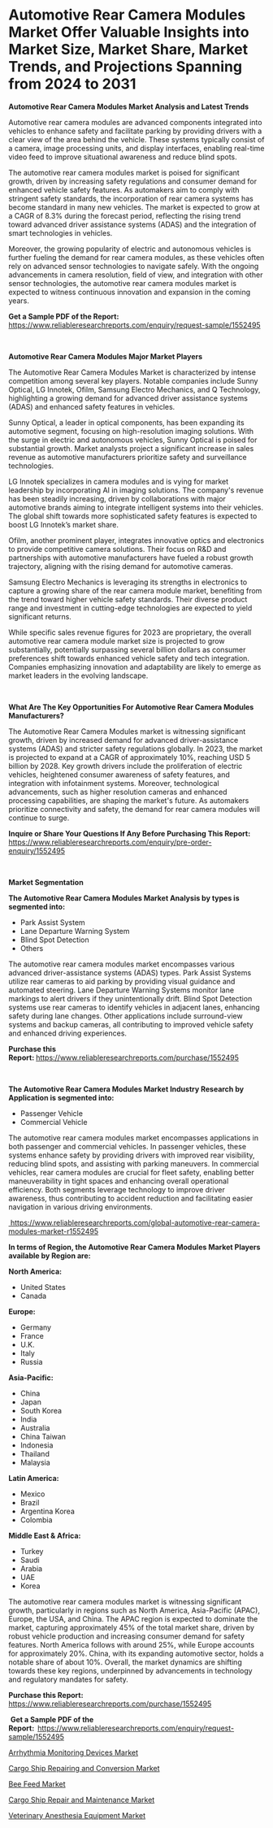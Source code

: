 <p><h1>Automotive Rear Camera Modules Market Offer Valuable Insights into Market Size, Market Share, Market Trends, and Projections Spanning from 2024 to 2031</h1></p><p><strong>Automotive Rear Camera Modules Market Analysis and Latest Trends</strong></p>
<p><p>Automotive rear camera modules are advanced components integrated into vehicles to enhance safety and facilitate parking by providing drivers with a clear view of the area behind the vehicle. These systems typically consist of a camera, image processing units, and display interfaces, enabling real-time video feed to improve situational awareness and reduce blind spots.</p><p>The automotive rear camera modules market is poised for significant growth, driven by increasing safety regulations and consumer demand for enhanced vehicle safety features. As automakers aim to comply with stringent safety standards, the incorporation of rear camera systems has become standard in many new vehicles. The market is expected to grow at a CAGR of 8.3% during the forecast period, reflecting the rising trend toward advanced driver assistance systems (ADAS) and the integration of smart technologies in vehicles.</p><p>Moreover, the growing popularity of electric and autonomous vehicles is further fueling the demand for rear camera modules, as these vehicles often rely on advanced sensor technologies to navigate safely. With the ongoing advancements in camera resolution, field of view, and integration with other sensor technologies, the automotive rear camera modules market is expected to witness continuous innovation and expansion in the coming years.</p></p>
<p><strong>Get a Sample PDF of the Report:&nbsp;</strong> <a href="https://www.reliableresearchreports.com/enquiry/request-sample/1552495?utm_campaign=114&utm_medium=2&utm_source=Github&utm_content=ia&utm_term=03112024&utm_id=automotive-rear-camera-modules">https://www.reliableresearchreports.com/enquiry/request-sample/1552495</a></p>
<p>&nbsp;</p>
<p><strong>Automotive Rear Camera Modules Major Market Players</strong></p>
<p><p>The Automotive Rear Camera Modules Market is characterized by intense competition among several key players. Notable companies include Sunny Optical, LG Innotek, Ofilm, Samsung Electro Mechanics, and Q Technology, highlighting a growing demand for advanced driver assistance systems (ADAS) and enhanced safety features in vehicles.</p><p>Sunny Optical, a leader in optical components, has been expanding its automotive segment, focusing on high-resolution imaging solutions. With the surge in electric and autonomous vehicles, Sunny Optical is poised for substantial growth. Market analysts project a significant increase in sales revenue as automotive manufacturers prioritize safety and surveillance technologies.</p><p>LG Innotek specializes in camera modules and is vying for market leadership by incorporating AI in imaging solutions. The company's revenue has been steadily increasing, driven by collaborations with major automotive brands aiming to integrate intelligent systems into their vehicles. The global shift towards more sophisticated safety features is expected to boost LG Innotek’s market share.</p><p>Ofilm, another prominent player, integrates innovative optics and electronics to provide competitive camera solutions. Their focus on R&D and partnerships with automotive manufacturers have fueled a robust growth trajectory, aligning with the rising demand for automotive cameras.</p><p>Samsung Electro Mechanics is leveraging its strengths in electronics to capture a growing share of the rear camera module market, benefiting from the trend toward higher vehicle safety standards. Their diverse product range and investment in cutting-edge technologies are expected to yield significant returns.</p><p>While specific sales revenue figures for 2023 are proprietary, the overall automotive rear camera module market size is projected to grow substantially, potentially surpassing several billion dollars as consumer preferences shift towards enhanced vehicle safety and tech integration. Companies emphasizing innovation and adaptability are likely to emerge as market leaders in the evolving landscape.</p></p>
<p>&nbsp;</p>
<p><strong>What Are The Key Opportunities For Automotive Rear Camera Modules Manufacturers?</strong></p>
<p><p>The Automotive Rear Camera Modules market is witnessing significant growth, driven by increased demand for advanced driver-assistance systems (ADAS) and stricter safety regulations globally. In 2023, the market is projected to expand at a CAGR of approximately 10%, reaching USD 5 billion by 2028. Key growth drivers include the proliferation of electric vehicles, heightened consumer awareness of safety features, and integration with infotainment systems. Moreover, technological advancements, such as higher resolution cameras and enhanced processing capabilities, are shaping the market's future. As automakers prioritize connectivity and safety, the demand for rear camera modules will continue to surge.</p></p>
<p><strong>Inquire or Share Your Questions If Any Before Purchasing This Report:</strong> <a href="https://www.reliableresearchreports.com/enquiry/pre-order-enquiry/1552495?utm_campaign=114&utm_medium=2&utm_source=Github&utm_content=ia&utm_term=03112024&utm_id=automotive-rear-camera-modules">https://www.reliableresearchreports.com/enquiry/pre-order-enquiry/1552495</a></p>
<p>&nbsp;</p>
<p><strong>Market Segmentation</strong></p>
<p><strong>The Automotive Rear Camera Modules Market Analysis by types is segmented into:</strong></p>
<p><ul><li>Park Assist System</li><li>Lane Departure Warning System</li><li>Blind Spot Detection</li><li>Others</li></ul></p>
<p><p>The automotive rear camera modules market encompasses various advanced driver-assistance systems (ADAS) types. Park Assist Systems utilize rear cameras to aid parking by providing visual guidance and automated steering. Lane Departure Warning Systems monitor lane markings to alert drivers if they unintentionally drift. Blind Spot Detection systems use rear cameras to identify vehicles in adjacent lanes, enhancing safety during lane changes. Other applications include surround-view systems and backup cameras, all contributing to improved vehicle safety and enhanced driving experiences.</p></p>
<p><strong>Purchase this Report:&nbsp;</strong><a href="https://www.reliableresearchreports.com/purchase/1552495?utm_campaign=114&utm_medium=2&utm_source=Github&utm_content=ia&utm_term=03112024&utm_id=automotive-rear-camera-modules">https://www.reliableresearchreports.com/purchase/1552495</a></p>
<p>&nbsp;</p>
<p><strong>The Automotive Rear Camera Modules Market Industry Research by Application is segmented into:</strong></p>
<p><ul><li>Passenger Vehicle</li><li>Commercial Vehicle</li></ul></p>
<p><p>The automotive rear camera modules market encompasses applications in both passenger and commercial vehicles. In passenger vehicles, these systems enhance safety by providing drivers with improved rear visibility, reducing blind spots, and assisting with parking maneuvers. In commercial vehicles, rear camera modules are crucial for fleet safety, enabling better maneuverability in tight spaces and enhancing overall operational efficiency. Both segments leverage technology to improve driver awareness, thus contributing to accident reduction and facilitating easier navigation in various driving environments.</p></p>
<p><a href="https://www.reliableresearchreports.com/global-automotive-rear-camera-modules-market-r1552495?utm_campaign=114&utm_medium=2&utm_source=Github&utm_content=ia&utm_term=03112024&utm_id=automotive-rear-camera-modules">&nbsp;https://www.reliableresearchreports.com/global-automotive-rear-camera-modules-market-r1552495</a></p>
<p><strong>In terms of Region, the Automotive Rear Camera Modules Market Players available by Region are:</strong></p>
<p>
    <p> <strong> North America: </strong>
        <ul>
            <li>United States</li>
            <li>Canada</li>
        </ul>
        </p> 
    <p> <strong> Europe: </strong>
        <ul>
            <li>Germany</li>
            <li>France</li>
            <li>U.K.</li>
            <li>Italy</li>
            <li>Russia</li>
        </ul>
        </p> 
    <p> <strong> Asia-Pacific: </strong>
        <ul>
            <li>China</li>
            <li>Japan</li>
            <li>South Korea</li>
            <li>India</li>
            <li>Australia</li>
            <li>China Taiwan</li>
            <li>Indonesia</li>
            <li>Thailand</li>
            <li>Malaysia</li>
        </ul>
        </p> 
    <p> <strong> Latin America: </strong>
        <ul>
            <li>Mexico</li>
            <li>Brazil</li>
            <li>Argentina Korea</li>
            <li>Colombia</li>
        </ul>
        </p> 
    <p> <strong> Middle East & Africa: </strong>
        <ul>
            <li>Turkey</li>
            <li>Saudi</li>
            <li>Arabia</li>
            <li>UAE</li>
            <li>Korea</li>
        </ul>
    </p>
    </p>
<p><p>The automotive rear camera modules market is witnessing significant growth, particularly in regions such as North America, Asia-Pacific (APAC), Europe, the USA, and China. The APAC region is expected to dominate the market, capturing approximately 45% of the total market share, driven by robust vehicle production and increasing consumer demand for safety features. North America follows with around 25%, while Europe accounts for approximately 20%. China, with its expanding automotive sector, holds a notable share of about 10%. Overall, the market dynamics are shifting towards these key regions, underpinned by advancements in technology and regulatory mandates for safety.</p></p>
<p><strong>Purchase this Report: </strong><a href="https://www.reliableresearchreports.com/purchase/1552495?utm_campaign=114&utm_medium=2&utm_source=Github&utm_content=ia&utm_term=03112024&utm_id=automotive-rear-camera-modules">https://www.reliableresearchreports.com/purchase/1552495</a></p>
<p>&nbsp;<strong>Get a Sample PDF of the Report:&nbsp;&nbsp;</strong><a href="https://www.reliableresearchreports.com/enquiry/request-sample/1552495?utm_campaign=114&utm_medium=2&utm_source=Github&utm_content=ia&utm_term=03112024&utm_id=automotive-rear-camera-modules">https://www.reliableresearchreports.com/enquiry/request-sample/1552495</a></p>
<p><strong></strong></p>
<p><p><a href="https://issuu.com/reportprime-2/docs/arrhythmia-monitoring-devices-marke_8e256127846950?utm_campaign=114&utm_medium=2&utm_source=Github&utm_content=ia&utm_term=03112024&utm_id=automotive-rear-camera-modules">Arrhythmia Monitoring Devices Market</a></p><p><a href="https://github.com/isbel3opkkem/Market-Research-Report-List-1/blob/main/cargo-ship-repairing-and-conversion-market.md?utm_campaign=114&utm_medium=2&utm_source=Github&utm_content=ia&utm_term=03112024&utm_id=automotive-rear-camera-modules">Cargo Ship Repairing and Conversion Market</a></p><p><a href="https://www.linkedin.com/pulse/surfing-bee-feed-wave-riding-market-currents-2031-firmotion-wkc1c?utm_campaign=114&utm_medium=2&utm_source=Github&utm_content=ia&utm_term=03112024&utm_id=automotive-rear-camera-modules">Bee Feed Market</a></p><p><a href="https://github.com/cristy9x9bur/Market-Research-Report-List-1/blob/main/cargo-ship-repair-and-maintenance-market.md?utm_campaign=114&utm_medium=2&utm_source=Github&utm_content=ia&utm_term=03112024&utm_id=automotive-rear-camera-modules">Cargo Ship Repair and Maintenance Market</a></p><p><a href="https://issuu.com/reportprime-2/docs/veterinary-anesthesia-equipment-mar_062095f6f89cc8?utm_campaign=114&utm_medium=2&utm_source=Github&utm_content=ia&utm_term=03112024&utm_id=automotive-rear-camera-modules">Veterinary Anesthesia Equipment Market</a></p></p>